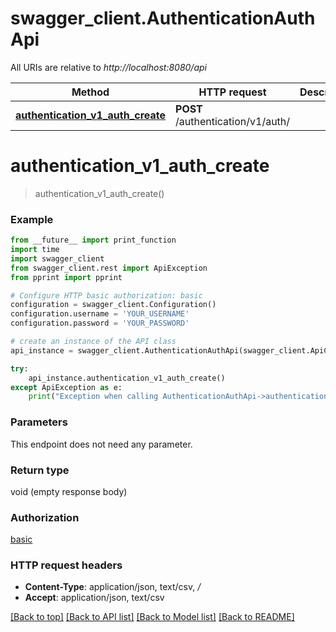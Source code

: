 # swagger_client.AuthenticationAuthApi

All URIs are relative to *http://localhost:8080/api*

Method | HTTP request | Description
------------- | ------------- | -------------
[**authentication_v1_auth_create**](AuthenticationAuthApi.md#authentication_v1_auth_create) | **POST** /authentication/v1/auth/ | 


# **authentication_v1_auth_create**
> authentication_v1_auth_create()





### Example
```python
from __future__ import print_function
import time
import swagger_client
from swagger_client.rest import ApiException
from pprint import pprint

# Configure HTTP basic authorization: basic
configuration = swagger_client.Configuration()
configuration.username = 'YOUR_USERNAME'
configuration.password = 'YOUR_PASSWORD'

# create an instance of the API class
api_instance = swagger_client.AuthenticationAuthApi(swagger_client.ApiClient(configuration))

try:
    api_instance.authentication_v1_auth_create()
except ApiException as e:
    print("Exception when calling AuthenticationAuthApi->authentication_v1_auth_create: %s\n" % e)
```

### Parameters
This endpoint does not need any parameter.

### Return type

void (empty response body)

### Authorization

[basic](../README.md#basic)

### HTTP request headers

 - **Content-Type**: application/json, text/csv, */*
 - **Accept**: application/json, text/csv

[[Back to top]](#) [[Back to API list]](../README.md#documentation-for-api-endpoints) [[Back to Model list]](../README.md#documentation-for-models) [[Back to README]](../README.md)

